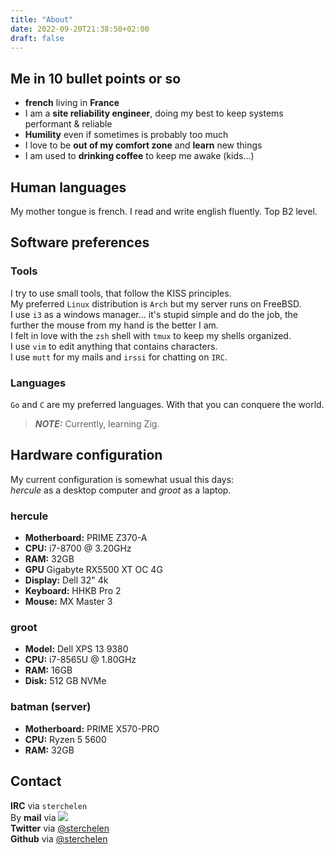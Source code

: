 ```yaml
---
title: "About"
date: 2022-09-20T21:38:50+02:00
draft: false
---
```

## Me in 10 bullet points or so                                                                                                                                              
* **french** living in **France**
* I am a **site reliability engineer**, doing my best to keep systems performant & reliable
* **Humility** even if sometimes is probably too much
* I love to be **out of my comfort zone** and **learn** new things
* I am used to **drinking coffee** to keep me awake (kids...)

## Human languages                         
My mother tongue is french.
I read and write english fluently. Top B2 level.

## Software preferences
### Tools                                  
I try to use small tools, that follow the KISS principles.  
My preferred `Linux` distribution is `Arch` but my server runs on FreeBSD.  
I use `i3` as a windows manager... it's stupid simple and do the job, the further the mouse from my hand is the better I am.  
I felt in love with the `zsh` shell with `tmux` to keep my shells organized.  
I use `vim` to edit anything that contains characters.  
I use `mutt` for my mails and `irssi` for chatting on `IRC`.

### Languages                              
`Go` and `C` are my preferred languages. With that you can conquere the world.

> **_NOTE:_** Currently, learning Zig.

## Hardware configuration
My current configuration is somewhat usual this days:  
*hercule* as a desktop computer and *groot* as a laptop.

### hercule
- **Motherboard:** PRIME Z370-A
- **CPU:** i7-8700 @ 3.20GHz
- **RAM:** 32GB
- **GPU** Gigabyte RX5500 XT OC 4G
- **Display:** Dell 32" 4k
- **Keyboard:** HHKB Pro 2
- **Mouse:** MX Master 3

### groot
- **Model:** Dell XPS 13 9380
- **CPU:** i7-8565U @ 1.80GHz
- **RAM:** 16GB
- **Disk:** 512 GB NVMe

### batman (server)
- **Motherboard:** PRIME X570-PRO
- **CPU:** Ryzen 5 5600
- **RAM:** 32GB

## Contact
**IRC** via `sterchelen`  
By **mail** via <image src="/images/mail.png" style="display:inline">  
**Twitter** via [@sterchelen](https://twitter.com/sterchelen)  
**Github** via [@sterchelen](https://github.com/sterchelen)  
